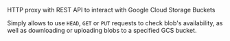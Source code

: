 HTTP proxy with REST API to interact with Google Cloud Storage Buckets

Simply allows to use `HEAD`, `GET` or `PUT` requests to check blob's availability, as well as downloading or uploading
blobs to a specified GCS bucket.

